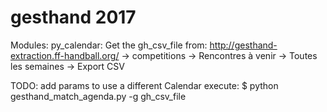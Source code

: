 # gesthand 2017

Modules:
py_calendar: 
Get the gh_csv_file from:
		http://gesthand-extraction.ff-handball.org/
			-> competitions -> Rencontres à venir
				-> Toutes les semaines -> Export CSV

TODO: add params to use a different Calendar
execute:
$ python gesthand_match_agenda.py -g gh_csv_file



